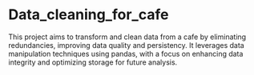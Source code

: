 # Data_cleaning_for_cafe
This project aims to transform and clean data from a cafe by eliminating redundancies, improving data quality and persistency. It leverages data manipulation techniques using pandas, with a focus on enhancing data integrity and optimizing storage for future analysis.
